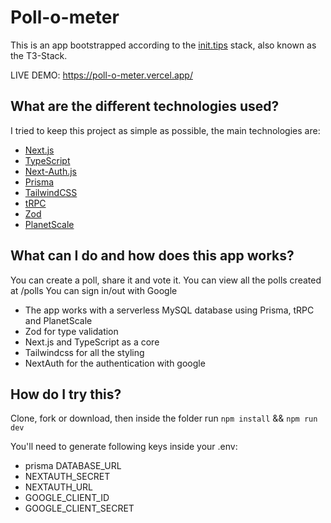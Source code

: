 # Poll-o-meter

This is an app bootstrapped according to the [init.tips](https://init.tips) stack, also known as the T3-Stack.

LIVE DEMO: https://poll-o-meter.vercel.app/

## What are the different technologies used?

I tried to keep this project as simple as possible, the main technologies are:

- [Next.js](https://nextjs.org/)
- [TypeScript](https://www.typescriptlang.org/)
- [Next-Auth.js](https://next-auth.js.org)
- [Prisma](https://prisma.io)
- [TailwindCSS](https://tailwindcss.com)
- [tRPC](https://trpc.io)
- [Zod](https://zod.dev/)
- [PlanetScale](https://planetscale.com/)

## What can I do and how does this app works?

You can create a poll, share it and vote it.
You can view all the polls created at /polls
You can sign in/out with Google

- The app works with a serverless MySQL database using Prisma, tRPC and PlanetScale
- Zod for type validation
- Next.js and TypeScript as a core
- Tailwindcss for all the styling
- NextAuth for the authentication with google

## How do I try this?

Clone, fork or download, then inside the folder run
`npm install` && `npm run dev`

You'll need to generate following keys inside your .env:

- prisma DATABASE_URL
- NEXTAUTH_SECRET
- NEXTAUTH_URL
- GOOGLE_CLIENT_ID
- GOOGLE_CLIENT_SECRET
